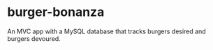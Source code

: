 # burger-bonanza
An MVC app with a MySQL database that tracks burgers desired and burgers devoured.
